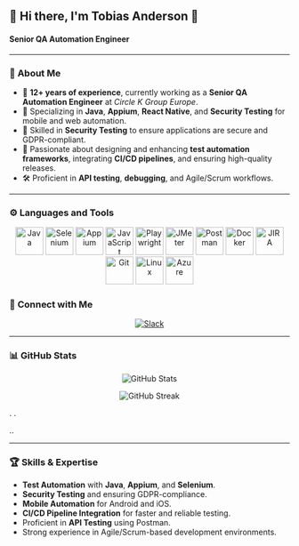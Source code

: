 ## 🎉 **Hi there, I'm Tobias Anderson** 👋  

#### **Senior QA Automation Engineer**

---

### 🌟 **About Me**
- 💼 **12+ years of experience**, currently working as a **Senior QA Automation Engineer** at *Circle K Group Europe*.
- 🧪 Specializing in **Java**, **Appium**, **React Native**, and **Security Testing** for mobile and web automation.
- 🔐 Skilled in **Security Testing** to ensure applications are secure and GDPR-compliant.
- 🚀 Passionate about designing and enhancing **test automation frameworks**, integrating **CI/CD pipelines**, and ensuring high-quality releases.
- 🛠 Proficient in **API testing**, **debugging**, and Agile/Scrum workflows.

---

### ⚙️ **Languages and Tools**  

<p align="center">
  <!-- Java -->
  <img src="https://cdn.jsdelivr.net/gh/devicons/devicon/icons/java/java-original.svg" height="50" alt="Java" />
  
  <!-- Selenium -->
  <img src="https://cdn.jsdelivr.net/gh/devicons/devicon/icons/selenium/selenium-original.svg" height="50" alt="Selenium" />
  
  <!-- Appium -->
  <img src="https://cdn.worldvectorlogo.com/logos/appium.svg" height="50" alt="Appium" />
  
  <!-- JavaScript -->
  <img src="https://cdn.jsdelivr.net/gh/devicons/devicon/icons/javascript/javascript-original.svg" height="50" alt="JavaScript" />
  
  <!-- Playwright -->
  <img src="https://playwright.dev/img/playwright-logo.svg" height="50" alt="Playwright" />
  
  <!-- JMeter -->
  <img src="https://jmeter.apache.org/images/jmeter_square.svg" height="50" alt="JMeter" />
      
  <!-- Postman -->
  <img src="https://www.vectorlogo.zone/logos/getpostman/getpostman-icon.svg" height="50" alt="Postman" />
  
  <!-- Docker -->
  <img src="https://cdn.jsdelivr.net/gh/devicons/devicon/icons/docker/docker-original.svg" height="50" alt="Docker" />
  
  <!-- JIRA -->
  <img src="https://cdn.jsdelivr.net/gh/devicons/devicon/icons/jira/jira-original.svg" height="50" alt="JIRA" />
  
  <!-- Git -->
  <img src="https://cdn.jsdelivr.net/gh/devicons/devicon/icons/git/git-original.svg" height="50" alt="Git" />
    
  <!-- Linux -->
  <img src="https://cdn.jsdelivr.net/gh/devicons/devicon/icons/linux/linux-original.svg" height="50" alt="Linux" />
  
  <!-- Azure -->
  <img src="https://cdn.jsdelivr.net/gh/devicons/devicon/icons/azure/azure-original.svg" height="50" alt="Azure" />
</p>

### 🔗 **Connect with Me**  
<p align="center"> <a href="https://slack.com"> <img src="https://img.shields.io/badge/Slack-4A154B?style=for-the-badge&logo=slack&logoColor=white" alt="Slack"/> </a> </p>

---

### 📊 **GitHub Stats**  
<p align="center">
  <img src="https://github-readme-stats.vercel.app/api?username=tandersonqa&show_icons=true&theme=radical" alt="GitHub Stats" />
</p>
<p align="center">
  <img src="https://github-readme-streak-stats.herokuapp.com/?user=tandersonqa&theme=radical" alt="GitHub Streak" />
</p>


.
.



..















---

### 🏆 **Skills & Expertise**
- **Test Automation** with **Java**, **Appium**, and **Selenium**.
- **Security Testing** and ensuring GDPR-compliance.
- **Mobile Automation** for Android and iOS.
- **CI/CD Pipeline Integration** for faster and reliable testing.
- Proficient in **API Testing** using Postman.
- Strong experience in Agile/Scrum-based development environments.
